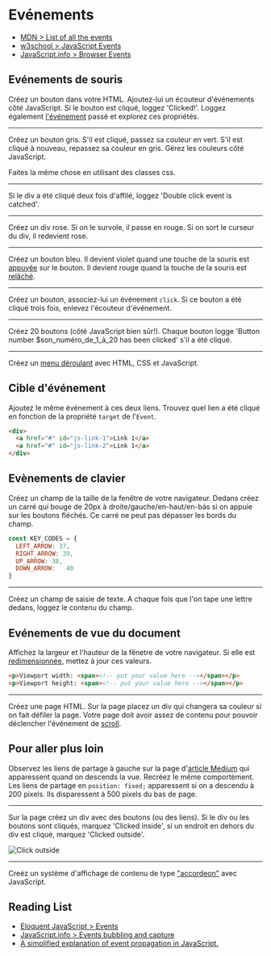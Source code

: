 # Evénements 

+ [MDN > List of all the events](https://developer.mozilla.org/en-US/docs/Web/Events)
+ [w3school > JavaScript Events](https://www.w3schools.com/js/js_events.asp)
+ [JavaScript.info > Browser Events](http://javascript.info/introduction-browser-events)

## Evénements de souris

<!-- Créez un bouton dans votre HTML. Associez-lui un événement `onclick` avec un attribut directement dans HTML. Si le bouton est cliqué, loggez 'Clicked!'.

Créez un bouton dans votre HTML. Avec JavaScript associez à la propriété `onclick` à une fonction qui logge 'Clicked!' si le bouton est cliqué. -->

Créez un bouton dans votre HTML. Ajoutez-lui un écouteur d'événements côté JavaScript. Si le bouton est cliqué, loggez 'Clicked!'. Loggez également [l'événement](https://developer.mozilla.org/en-US/docs/Web/API/Event) passé et explorez ces propriétés.

---

Créez un bouton gris. S'il est cliqué, passez sa couleur en vert. S'il est cliqué à nouveau, repassez sa couleur en gris. Gérez les couleurs côté JavaScript.

Faites la même chose en utilisant des classes css.

---

Si le div a été cliqué deux fois d'affilé, loggez 'Double click event is catched'. 

---

Créez un div rose. Si on le survole, il passe en rouge. Si on sort le curseur du div, il redevient rose. 

---

Créez un bouton bleu. Il devient violet quand une touche de la souris est [appuyée](https://developer.mozilla.org/en-US/docs/Web/Events/mousedown) sur le bouton. Il devient rouge quand la touche de la souris est [relâché](https://developer.mozilla.org/en-US/docs/Web/Events/mouseup).

---

Créez un bouton, associez-lui un événement `click`. Si ce bouton a été cliqué trois fois, enlevez l'écouteur d'événement.

---

Créez 20 boutons (côté JavaScript bien sûr!). Chaque bouton logge 'Button number $son_numéro_de_1_à_20 has been clicked' s'il a été cliqué. 

---

Créez un [menu déroulant](https://getbootstrap.com/docs/4.0/components/dropdowns/#single-button-dropdowns) avec HTML, CSS et JavaScript.

## Cible d'événement

Ajoutez le même événement à ces deux liens. Trouvez quel lien a été cliqué en fonction de la propriété `target` de l'`Event`.

```html
<div>
  <a href="#" id="js-link-1">Link 1</a>
  <a href="#" id="js-link-2">Link 1</a>
</div>
```

## Evènements de clavier

Créez un champ de la taille de la fenêtre de votre navigateur. Dedans créez un carré qui bouge de 20px à droite/gauche/en-haut/en-bàs si on appuie sur les boutons fléchés. Ce carré ne peut pas dépasser les bords du champ.

```js
const KEY_CODES = {
  LEFT_ARROW: 37,
  RIGHT_ARROW: 39,
  UP_ARROW:	38,
  DOWN_ARROW:	40
}
```

---

Créez un champ de saisie de texte. A chaque fois que l'on tape une lettre dedans, loggez le contenu du champ. 


## Evénements de vue du document

Affichez la largeur et l'hauteur de la fênetre de votre navigateur.
Si elle est [redimensionnée](https://developer.mozilla.org/en-US/docs/Web/Events/resize), mettez à jour ces valeurs.

```html
<p>Viewport width: <span><!-- put your value here --></span></p>
<p>Viewport height: <span><!-- put your value here --></span></p>
```

---

Créez une page HTML. Sur la page placez un div qui changera sa couleur si on fait défiler la page. Votre page doit avoir assez de contenu pour pouvoir déclencher l'événement de [scroll](https://developer.mozilla.org/en-US/docs/Web/Events/scroll).


## Pour aller plus loin

Observez les liens de partage à gauche sur la page d'[article Medium](https://codeburst.io/top-javascript-vscode-extensions-for-faster-development-c687c39596f5) qui apparessent quand on descends la vue. Recréez le même comportèment.
Les liens de partage en `position: fixed;` apparessent si on a descendu à 200 pixels. Ils disparessent à 500 pixels du bas de page.

---

Sur la page créez un div avec des boutons (ou des liens). Si le div ou les boutons sont cliqués, marquez 'Clicked inside', si un endroit en dehors du div est cliqué, marquez 'Clicked outside'.

![Click outside](https://i.ibb.co/6tNfRxM/click-outside.gif)

---

Creéz un système d'affichage de contenu de type ["accordeon"](https://getbootstrap.com/docs/4.1/components/collapse/#accordion-example) avec JavaScript.


## Reading List
+ [Eloquent JavaScript > Events](https://eloquentjavascript.net/15_event.html)
+ [JavaScript.info > Events bubbling and capture](https://javascript.info/bubbling-and-capturing)
+ [A simplified explanation of event propagation in JavaScript.](https://medium.freecodecamp.org/a-simplified-explanation-of-event-propagation-in-javascript-f9de7961a06e)
